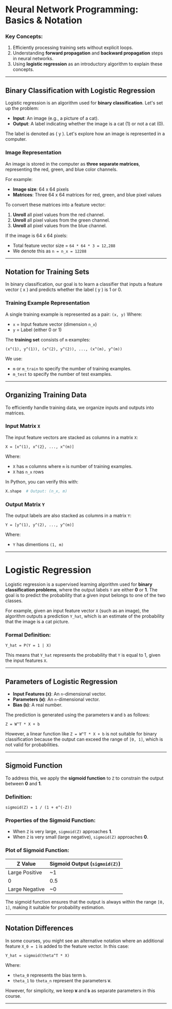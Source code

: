 # Neural Network Programming: Basics & Notation

### Key Concepts:
1. Efficiently processing training sets without explicit loops.
2. Understanding **forward propagation** and **backward propagation** steps in neural networks.
3. Using **logistic regression** as an introductory algorithm to explain these concepts.

---

## Binary Classification with Logistic Regression
Logistic regression is an algorithm used for **binary classification**. Let's set up the problem:

- **Input**: An image (e.g., a picture of a cat).
- **Output**: A label indicating whether the image is a cat (1) or not a cat (0).

The label is denoted as \( y \). Let's explore how an image is represented in a computer.

### Image Representation
An image is stored in the computer as **three separate matrices**, representing the red, green, and blue color channels.

For example:
- **Image size**: 64 x 64 pixels
- **Matrices**: Three 64 x 64 matrices for red, green, and blue pixel values

To convert these matrices into a feature vector:
1. **Unroll** all pixel values from the red channel.
2. **Unroll** all pixel values from the green channel.
3. **Unroll** all pixel values from the blue channel.

If the image is 64 x 64 pixels:
- Total feature vector size = `64 * 64 * 3 = 12,288`
- We denote this as `n = n_x = 12288`

---

## Notation for Training Sets
In binary classification, our goal is to learn a classifier that inputs a feature vector \( x \) and predicts whether the label \( y \) is 1 or 0.

### Training Example Representation
A single training example is represented as a pair:
`(x, y)`
Where:
- `x` = Input feature vector (dimension `n_x`)
- `y` = Label (either 0 or 1)

The **training set** consists of `m` examples:
```
(x^(1), y^(1)), (x^(2), y^(2)), ..., (x^(m), y^(m)) 
```

We use:
- `m` or `m_train` to specify the number of training examples.
- `m_test` to specify the number of test examples.

---

## Organizing Training Data
To efficiently handle training data, we organize inputs and outputs into matrices.

### Input Matrix `X`
The input feature vectors are stacked as columns in a matrix `X`:
```
X = [x^(1), x^(2}, ..., x^(m)]
```
Where:
- `X` has `m` columns where `m` is number of training examples.
- `X` has `n_x` rows

In Python, you can verify this with:
```python
X.shape  # Output: (n_x, m)
```

### Output Matrix `Y`
The output labels are also stacked as columns in a matrix `Y`:
```
Y = [y^(1), y^(2), ..., y^(m)]
```
Where:
- `Y` has dimentions `(1, m)`

---

# Logistic Regression

Logistic regression is a supervised learning algorithm used for **binary classification problems**, where the output labels `Y` are either **0** or **1**. The goal is to predict the probability that a given input belongs to one of the two classes.

For example, given an input feature vector `X` (such as an image), the algorithm outputs a prediction `Y_hat`, which is an estimate of the probability that the image is a cat picture.

### Formal Definition:
```
Y_hat = P(Y = 1 | X)
```
This means that `Y_hat` represents the probability that `Y` is equal to 1, given the input features `X`.

---

## Parameters of Logistic Regression
- **Input Features (`X`)**: An `n`-dimensional vector.
- **Parameters (`W`)**: An `n`-dimensional vector.
- **Bias (`b`)**: A real number.

The prediction is generated using the parameters `W` and `b` as follows:
```
Z = W^T * X + b
```
However, a linear function like `Z = W^T * X + b` is not suitable for binary classification because the output can exceed the range of `[0, 1]`, which is not valid for probabilities.

---

## Sigmoid Function
To address this, we apply the **sigmoid function** to `Z` to constrain the output between **0** and **1**.

### Definition:
```
sigmoid(Z) = 1 / (1 + e^(-Z))
```

### Properties of the Sigmoid Function:
- When `Z` is very large, `sigmoid(Z)` approaches **1**.
- When `Z` is very small (large negative), `sigmoid(Z)` approaches **0**.

### Plot of Sigmoid Function:
| Z Value        | Sigmoid Output (`sigmoid(Z)`) |
|----------------|--------------------------------|
| Large Positive | ~1                              |
| 0              | 0.5                             |
| Large Negative | ~0                              |

The sigmoid function ensures that the output is always within the range `[0, 1]`, making it suitable for probability estimation.

---

## Notation Differences
In some courses, you might see an alternative notation where an additional feature `X_0 = 1` is added to the feature vector. In this case:
```
Y_hat = sigmoid(theta^T * X)
```
Where:
- `theta_0` represents the bias term `b`.
- `theta_1` to `theta_n` represent the parameters `W`.

However, for simplicity, we keep **`W`** and **`b`** as separate parameters in this course.

---


